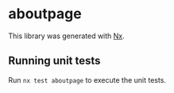 # aboutpage

This library was generated with [Nx](https://nx.dev).

## Running unit tests

Run `nx test aboutpage` to execute the unit tests.
